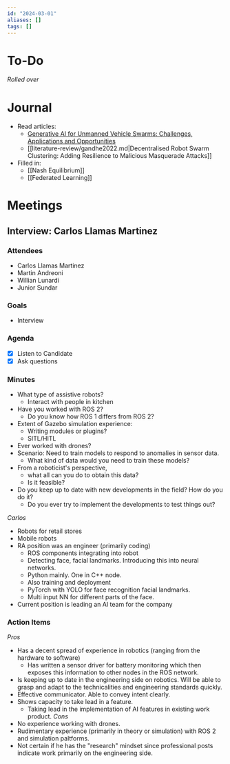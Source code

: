 ```yaml
---
id: "2024-03-01"
aliases: []
tags: []
---
```

# To-Do
*Rolled over*

# Journal
- Read articles:
	- [Generative AI for Unmanned Vehicle Swarms: Challenges, Applications and Opportunities](liu2024.md)
	- [[literature-review/gandhe2022.md|Decentralised Robot Swarm Clustering: Adding Resilience to Malicious Masquerade Attacks]]
- Filled in:
	- [[Nash Equilibrium]]
	- [[Federated Learning]]

# Meetings
## Interview: Carlos Llamas Martinez
### Attendees
- Carlos Llamas Martinez
- Martin Andreoni
- Willian Lunardi
- Junior Sundar
### Goals
- Interview
### Agenda
- [x] Listen to Candidate
- [x] Ask questions
### Minutes
- What type of assistive robots?
	- Interact with people in kitchen
- Have you worked with ROS 2?
	- Do you know how ROS 1 differs from ROS 2?
- Extent of Gazebo simulation experience:
	- Writing modules or plugins?
	- SITL/HITL
- Ever worked with drones?
- Scenario: Need to train models to respond to anomalies in sensor data.
	- What kind of data would you need to train these models?
- From a roboticist's perspective,
	- what all can you do to obtain this data?
	- Is it feasible?
- Do you keep up to date with new developments in the field? How do you do it?
	- Do you ever try to implement the developments to test things out?

*Carlos*
- Robots for retail stores
- Mobile robots
- RA position was an engineer (primarily coding)
	- ROS components integrating into robot
	- Detecting face, facial landmarks. Introducing this into neural networks.
	- Python mainly. One in C++ node.
	- Also training and deployment
	- PyTorch with YOLO for face recognition facial landmarks.
	- Multi input NN for different parts of the face.
- Current position is leading an AI team for the company
### Action Items
   *Pros*
   - Has a decent spread of experience in robotics (ranging from the hardware to software)
	   - Has written a sensor driver for battery monitoring which then exposes this information to other nodes in the ROS network.
   - Is keeping up to date in the engineering side on robotics. Will be able to grasp and adapt to the technicalities and engineering standards quickly.
   - Effective communicator. Able to convey intent clearly.
   - Shows capacity to take lead in a feature.
	   - Taking lead in the implementation of AI features in existing work product.
*Cons*
   - No experience working with drones.
   - Rudimentary experience (primarily in theory or simulation) with ROS 2 and simulation paltforms.
   - Not certain if he has the "research" mindset since professional posts indicate work primarily on the engineering side.

